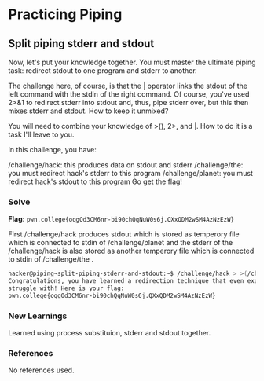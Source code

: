 # Practicing Piping

## Split piping stderr and stdout
Now, let's put your knowledge together. You must master the ultimate piping task: redirect stdout to one program and stderr to another.

The challenge here, of course, is that the | operator links the stdout of the left command with the stdin of the right command. Of course, you've used 2>&1 to redirect stderr into stdout and, thus, pipe stderr over, but this then mixes stderr and stdout. How to keep it unmixed?

You will need to combine your knowledge of >(), 2>, and |. How to do it is a task I'll leave to you.

In this challenge, you have:

/challenge/hack: this produces data on stdout and stderr
/challenge/the: you must redirect hack's stderr to this program
/challenge/planet: you must redirect hack's stdout to this program
Go get the flag!

### Solve
**Flag:** `pwn.college{oqgOd3CM6nr-bi90chQqNuW0s6j.QXxQDM2wSM4AzNzEzW}`

First /challenge/hack produces stdout which is stored as temperory file which is connected to stdin of /challenge/planet and the stderr of the  /challenge/hack is also stored as another temperory file which is connected to stdin of /challenge/the .

```bash
hacker@piping~split-piping-stderr-and-stdout:~$ /challenge/hack > >(/challenge/planet) 2> >(/challenge/the)
Congratulations, you have learned a redirection technique that even experts
struggle with! Here is your flag:
pwn.college{oqgOd3CM6nr-bi90chQqNuW0s6j.QXxQDM2wSM4AzNzEzW}
```

### New Learnings
Learned using process substituion, stderr and stdout together.

### References 
No references used.
